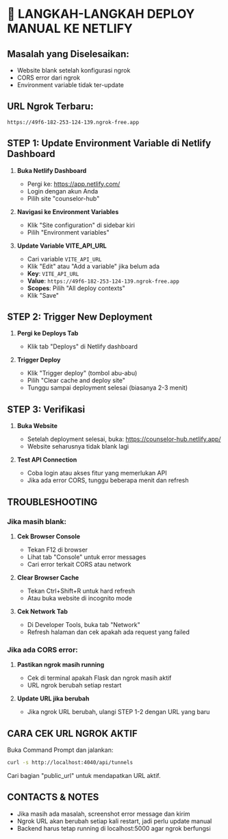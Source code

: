 # 🚀 LANGKAH-LANGKAH DEPLOY MANUAL KE NETLIFY

## Masalah yang Diselesaikan:
- Website blank setelah konfigurasi ngrok
- CORS error dari ngrok
- Environment variable tidak ter-update

## URL Ngrok Terbaru:
```
https://49f6-182-253-124-139.ngrok-free.app
```

## STEP 1: Update Environment Variable di Netlify Dashboard

1. **Buka Netlify Dashboard**
   - Pergi ke: https://app.netlify.com/
   - Login dengan akun Anda
   - Pilih site "counselor-hub"

2. **Navigasi ke Environment Variables**
   - Klik "Site configuration" di sidebar kiri
   - Pilih "Environment variables"

3. **Update Variable VITE_API_URL**
   - Cari variable `VITE_API_URL`
   - Klik "Edit" atau "Add a variable" jika belum ada
   - **Key**: `VITE_API_URL`
   - **Value**: `https://49f6-182-253-124-139.ngrok-free.app`
   - **Scopes**: Pilih "All deploy contexts"
   - Klik "Save"

## STEP 2: Trigger New Deployment

1. **Pergi ke Deploys Tab**
   - Klik tab "Deploys" di Netlify dashboard
   
2. **Trigger Deploy**
   - Klik "Trigger deploy" (tombol abu-abu)
   - Pilih "Clear cache and deploy site"
   - Tunggu sampai deployment selesai (biasanya 2-3 menit)

## STEP 3: Verifikasi

1. **Buka Website**
   - Setelah deployment selesai, buka: https://counselor-hub.netlify.app/
   - Website seharusnya tidak blank lagi

2. **Test API Connection**
   - Coba login atau akses fitur yang memerlukan API
   - Jika ada error CORS, tunggu beberapa menit dan refresh

## TROUBLESHOOTING

### Jika masih blank:
1. **Cek Browser Console**
   - Tekan F12 di browser
   - Lihat tab "Console" untuk error messages
   - Cari error terkait CORS atau network

2. **Clear Browser Cache**
   - Tekan Ctrl+Shift+R untuk hard refresh
   - Atau buka website di incognito mode

3. **Cek Network Tab**
   - Di Developer Tools, buka tab "Network"
   - Refresh halaman dan cek apakah ada request yang failed

### Jika ada CORS error:
1. **Pastikan ngrok masih running**
   - Cek di terminal apakah Flask dan ngrok masih aktif
   - URL ngrok berubah setiap restart

2. **Update URL jika berubah**
   - Jika ngrok URL berubah, ulangi STEP 1-2 dengan URL yang baru

## CARA CEK URL NGROK AKTIF

Buka Command Prompt dan jalankan:
```bash
curl -s http://localhost:4040/api/tunnels
```

Cari bagian "public_url" untuk mendapatkan URL aktif.

## CONTACTS & NOTES

- Jika masih ada masalah, screenshot error message dan kirim
- Ngrok URL akan berubah setiap kali restart, jadi perlu update manual
- Backend harus tetap running di localhost:5000 agar ngrok berfungsi

